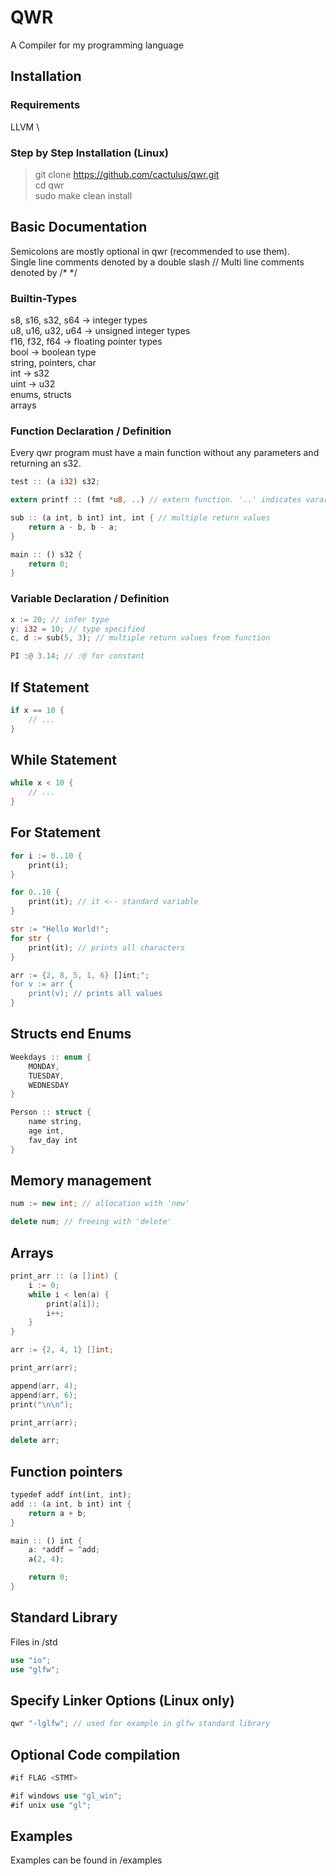 # QWR
A Compiler for my programming language

## Installation
### Requirements
LLVM \

### Step by Step Installation (Linux)
> git clone https://github.com/cactulus/qwr.git \
> cd qwr \
> sudo make clean install

## Basic Documentation
Semicolons are mostly optional in qwr (recommended to use them). \
Single line comments denoted by a double slash //
Multi line comments denoted by /* */

### Builtin-Types
s8, s16, s32, s64 -> integer types \
u8, u16, u32, u64 -> unsigned integer types \
f16, f32, f64 -> floating pointer types \
bool -> boolean type \
string, pointers, char \
int -> s32 \
uint -> u32 \
enums, structs \
arrays

### Function Declaration / Definition
Every qwr program must have a main function without any parameters and returning an s32.
```Rust
test :: (a i32) s32;

extern printf :: (fmt *u8, ..) // extern function. '..' indicates varargs

sub :: (a int, b int) int, int { // multiple return values
    return a - b, b - a;
}

main :: () s32 {
    return 0;
}
```

### Variable Declaration / Definition
```Rust
x := 20; // infer type
y: i32 = 10; // type specified
c, d := sub(5, 3); // multiple return values from function

PI :@ 3.14; // :@ for constant

```

## If Statement
```Rust
if x == 10 {
    // ...
}
```

## While Statement
```Rust
while x < 10 {
    // ...
}
```

## For Statement
```Rust
for i := 0..10 {
    print(i);
}

for 0..10 {
	print(it); // it <-- standard variable
}

str := "Hello World!";
for str {
	print(it); // prints all characters
}

arr := {2, 8, 5, 1, 6} []int;";
for v := arr {
	print(v); // prints all values
}
```

## Structs end Enums
```Rust
Weekdays :: enum {
	MONDAY,
	TUESDAY,
	WEDNESDAY
}

Person :: struct {
	name string,
	age int,
	fav_day int
}
```

## Memory management
```Cpp
num := new int; // allocation with 'new'

delete num; // freeing with 'delete'
```

## Arrays
```Cpp
print_arr :: (a []int) {
	i := 0;
	while i < len(a) {
		print(a[i]);
		i++;
	}
}

arr := {2, 4, 1} []int;

print_arr(arr);

append(arr, 4);
append(arr, 6);
print("\n\n");

print_arr(arr);

delete arr;
```

## Function pointers
```Rust
typedef addf int(int, int);
add :: (a int, b int) int {
	return a + b;
}

main :: () int {
	a: *addf = ^add;
	a(2, 4);

	return 0;
}
```

## Standard Library
Files in /std
```Rust
use "io";
use "glfw";
```

## Specify Linker Options (Linux only)
```Rust
qwr "-lglfw"; // used for example in glfw standard library
```

## Optional Code compilation
```Rust
#if FLAG <STMT>

#if windows use "gl_win";
#if unix use "gl";
```

## Examples
Examples can be found in /examples
